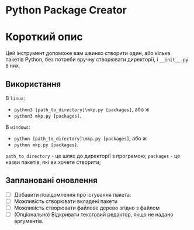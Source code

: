 # Python Package Creator

# Короткий опис

Цей інструмент допоможе вам швинко створити один, або кілька пакетів Python, 
без потреби вручну створювати директорії, і `__init__.py` в них.

## Використання

В `linux`:
   - `python3 [path_to_directory]\mkp.py [packages]`, або ж 
   - `python3 mkp.py [packages]`.

В `windows`:
   - `python [path_to_directory]\mkp.py [packages]`, або ж 
   - `python mkp.py [packages]`.

`path_to_directory` - це шлях до директорії з програмою;
`packages` - це назви пакетів, які ви хочете створити;

## Заплановані оновлення

 - [ ] Добавити повідомлення про істування пакета.
 - [ ] Можливість створювати вкладені пакети
 - [ ] Можливість створювати файлове дерево згідно з файлом
 - [ ] \(Опціонально) Відкривати текстовий редактор, якщо не надано аргументів.